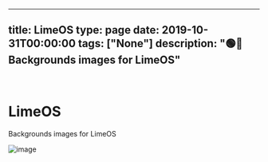 
---
title: LimeOS
type: page
date: 2019-10-31T00:00:00
tags: ["None"]
description: "🟢🍋 Backgrounds images for LimeOS"
---


<br>

# LimeOS
Backgrounds images for LimeOS

![image](https://user-images.githubusercontent.com/35516367/185853004-74e4aac6-d8ed-451e-97da-ea720e87228e.png)
